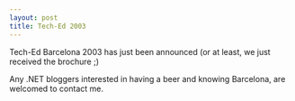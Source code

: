 ```yaml
---
layout: post
title: Tech-Ed 2003
---
```


Tech-Ed Barcelona 2003 has just been announced (or at least, we just received the brochure ;)

Any .NET bloggers interested in having a beer and knowing Barcelona, are welcomed to contact me.
